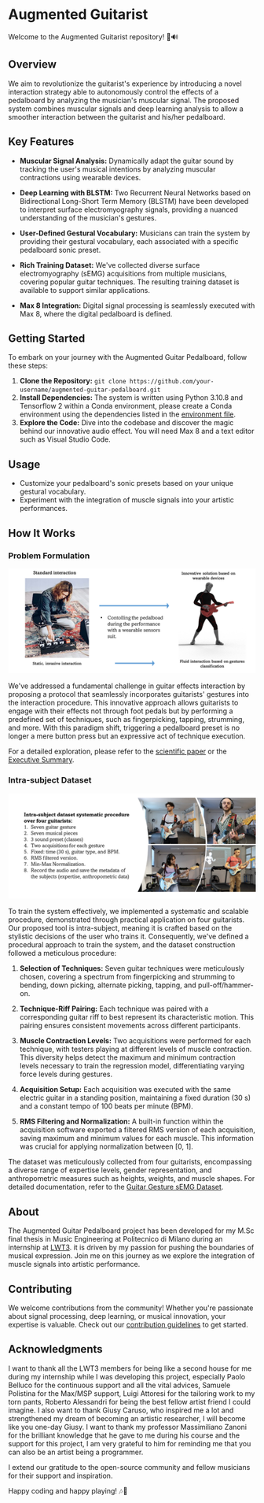 # Augmented Guitarist

Welcome to the Augmented Guitarist repository! 🎸🔊

## Overview
We aim to revolutionize the guitarist's experience by introducing a novel interaction strategy able to autonomously control the effects of a pedalboard by analyzing the musician's muscular signal. 
The proposed system combines muscular signals and deep learning analysis to allow a smoother interaction between the guitarist and his/her pedalboard. 
## Key Features

- **Muscular Signal Analysis:** Dynamically adapt the guitar sound by tracking the user's musical intentions by analyzing muscular contractions using wearable devices.

- **Deep Learning with BLSTM:** Two Recurrent Neural Networks based on Bidirectional Long-Short Term Memory (BLSTM) have been developed to interpret surface electromyography signals, providing a nuanced understanding of the musician's gestures.

- **User-Defined Gestural Vocabulary:** Musicians can train the system by providing their gestural vocabulary, each associated with a specific pedalboard sonic preset.

- **Rich Training Dataset:** We've collected diverse surface electromyography (sEMG) acquisitions from multiple musicians, covering popular guitar techniques. The resulting training dataset is available to support similar applications.

- **Max 8 Integration:** Digital signal processing is seamlessly executed with Max 8, where the digital pedalboard is defined.

## Getting Started

To embark on your journey with the Augmented Guitar Pedalboard, follow these steps:

1. **Clone the Repository:** `git clone https://github.com/your-username/augmented-guitar-pedalboard.git`
2. **Install Dependencies:** The system is written using Python 3.10.8 and Tensorflow 2 within a Conda environment, please create a Conda environment using the dependencies listed in the [environment file](/anacondaRequirements/environment_augmentedPedalboard.yml).
3. **Explore the Code:** Dive into the codebase and discover the magic behind our innovative audio effect. You will need Max 8 and a text editor such as Visual Studio Code. 

## Usage

- Customize your pedalboard's sonic presets based on your unique gestural vocabulary.
- Experiment with the integration of muscle signals into your artistic performances.
## How It Works

### Problem Formulation

![Problem Formulation](/introductiveImages/problemFormulation.png)

We've addressed a fundamental challenge in guitar effects interaction by proposing a protocol that seamlessly incorporates guitarists' gestures into the interaction procedure. This innovative approach allows guitarists to engage with their effects not through foot pedals but by performing a predefined set of techniques, such as fingerpicking, tapping, strumming, and more. With this paradigm shift, triggering a pedalboard preset is no longer a mere button press but an expressive act of technique execution.

For a detailed exploration, please refer to the [scientific paper](/article/Thesis___DavideLionetti.pdf) or the [Executive Summary](/article/Executive_Summary_DavideLionetti.pdf).

### Intra-subject Dataset

![Dataset Creation](/introductiveImages/dataset__creation.png)

To train the system effectively, we implemented a systematic and scalable procedure, demonstrated through practical application on four guitarists. Our proposed tool is intra-subject, meaning it is crafted based on the stylistic decisions of the user who trains it. Consequently, we've defined a procedural approach to train the system, and the dataset construction followed a meticulous procedure:

1. **Selection of Techniques:** Seven guitar techniques were meticulously chosen, covering a spectrum from fingerpicking and strumming to bending, down picking, alternate picking, tapping, and pull-off/hammer-on.

2. **Technique-Riff Pairing:** Each technique was paired with a corresponding guitar riff to best represent its characteristic motion. This pairing ensures consistent movements across different participants.

3. **Muscle Contraction Levels:** Two acquisitions were performed for each technique, with testers playing at different levels of muscle contraction. This diversity helps detect the maximum and minimum contraction levels necessary to train the regression model, differentiating varying force levels during gestures.

4. **Acquisition Setup:** Each acquisition was executed with the same electric guitar in a standing position, maintaining a fixed duration (30 s) and a constant tempo of 100 beats per minute (BPM).

5. **RMS Filtering and Normalization:** A built-in function within the acquisition software exported a filtered RMS version of each acquisition, saving maximum and minimum values for each muscle. This information was crucial for applying normalization between [0, 1].

The dataset was meticulously collected from four guitarists, encompassing a diverse range of expertise levels, gender representation, and anthropometric measures such as heights, weights, and muscle shapes. For detailed documentation, refer to the [Guitar Gesture sEMG Dataset](https://github.com/EllDy96/Augmented-Guitar-Pedalboard/tree/main/dataset).


## About
The Augmented Guitar Pedalboard project has been developed for my M.Sc final thesis in Music Engineering at Politecnico di Milano during an internship at [LWT3](https://lwt3.com/). it is driven by my passion for pushing the boundaries of musical expression. Join me on this journey as we explore the integration of muscle signals into artistic performance.

## Contributing

We welcome contributions from the community! Whether you're passionate about signal processing, deep learning, or musical innovation, your expertise is valuable. Check out our [contribution guidelines](CONTRIBUTING.md) to get started.


## Acknowledgments
I want to thank  all the  LWT3  members  for being like a second house for me during  my internship while I was developing  this  project, especially Paolo  Belluco for the  continuous  support and  all the  vital  advices,  Samuele Polistina for the Max/MSP support, Luigi Attoresi  for the tailoring  work to my torn  pants,  Roberto  Alessandri for being the best fellow artist friend I could imagine.  I also want to thank  Giusy Caruso,  who inspired me a lot and strengthened my dream  of becoming an artistic researcher,  I will become like you one-day Giusy.  I want to thank  my professor Massimiliano  Zanoni  for the  brilliant knowledge that he gave to me during  his course and the support for this project,  I am very grateful  to him for reminding  me that you can also be an artist being a programmer.

I extend our gratitude to the open-source community and fellow musicians for their support and inspiration.



Happy coding and happy playing! 🎶🤘



